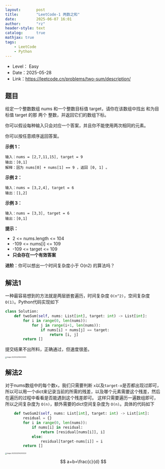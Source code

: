 ```yaml
---
layout:       post
title:        "LeetCode-1 两数之和"
date:         2025-06-07 16:01
author:       "rz"
header-style: text
catalog:      true
mathjax: true
tags:
    - LeetCode
    - Python
---
```


- Level： Easy
- Date：2025-05-28
- Link：https://leetcode.cn/problems/two-sum/description/

## 题目

给定一个整数数组 nums 和一个整数目标值 target，请你在该数组中找出 和为目标值 target  的那 两个 整数，并返回它们的数组下标。

你可以假设每种输入只会对应一个答案，并且你不能使用两次相同的元素。

你可以按任意顺序返回答案。

 

**示例 1：**
```
输入：nums = [2,7,11,15], target = 9
输出：[0,1]
解释：因为 nums[0] + nums[1] == 9 ，返回 [0, 1] 。
```

**示例 2：**
```
输入：nums = [3,2,4], target = 6
输出：[1,2]
```

**示例 3：**
```
输入：nums = [3,3], target = 6
输出：[0,1]
```

**提示：**

- 2 <= nums.length <= 104
- -109 <= nums[i] <= 109
- -109 <= target <= 109
- **只会存在一个有效答案**


**进阶**：你可以想出一个时间复杂度小于 O(n2) 的算法吗？

## 解法1

一种最容易想到的方法就是两层嵌套遍历，时间复杂度 ``O(n^2)``，空间复杂度 ``O(1)``。Python代码实现如下

```Python
class Solution:
    def twoSum(self, nums: List[int], target: int) -> List[int]:
        for i in range(0, len(nums)):
            for j in range(i+1, len(nums)):
                if nums[i] + nums[j] == target:
                    return [i, j]
        return []

```

提交结果不出所料，正确通过，但速度很差。

<img src="solution00001.assets/image-20250528184259905.png" alt="image-20250528184259905" style="zoom: 33%;" />

## 解法2

对于nums数组中的每个数``x``，我们只需要判断 ``x``以及``target-x``是否都出现过即可，所以可以用一个dict来记录当前的所需的残差，以及哪个元素需要这个残差，然后在遍历的过程中看看是否能遇到这个残差即可。
这样只需要遍历一遍数组即可，所以之间复杂度为 ``O(n)``，额外需要的dict空间复杂度为 ``O(n)``。具体的代码如下

```Python
    def twoSum2(self, nums: List[int], target: int) -> List[int]:
        residual = {}
        for i in range(0, len(nums)):
            if nums[i] in residual:
                return [residual[nums[i]], i]
            else:
                residual[target-nums[i]] = i
        return []
```

<img src="solution00001.assets/image-20250529142003530.png" alt="image-20250529142003530" style="zoom:33%;" />

$$
a+b=\frac{c}{d}
$$